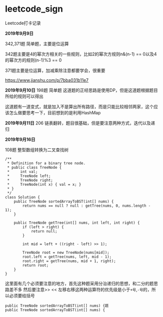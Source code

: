 # leetcode_sign
Leetcode打卡记录

**2019年9月9日**

342,371题  简单题，主要是位运算

342题主要是4的幂次方相关的一些规则，比如2的幂次方规则n&(n-1) == 0以及4的幂次方的规则(n-1)%3 == 0

371题主要是位运算，加减乘除注意都要学会，很重要

https://www.jianshu.com/p/7bba031b11e7

**2019年9月10日**
198题  简单题
这道题的正经思路是使用DP，但是这道题根据题目所给的规则可以得出

这道题有一道变式，就是加入不是算出所有路径，而是只能比较相邻两家，这个应该怎么做要思考一下，目前想到的是利用HashMap

**2019年9月11日**
206 链表翻转，题目很基础，但是要注意两种方式，迭代以及递归

**2019年9月16日**

108题 整型数组转换为二叉查找树

```
/**
 * Definition for a binary tree node.
 * public class TreeNode {
 *     int val;
 *     TreeNode left;
 *     TreeNode right;
 *     TreeNode(int x) { val = x; }
 * }
 */
class Solution {
    public TreeNode sortedArrayToBST(int[] nums) {
        return nums == null ? null : getTree(nums, 0, nums.length - 1);
    }
    
    public TreeNode getTree(int[] nums, int left, int right) {
        if (left > right) {
            return null;
        }
        
        int mid = left + ((right - left) >> 1);
        
        TreeNode root = new TreeNode(nums[mid]);
        root.left = getTree(nums, left, mid - 1);
        root.right = getTree(nums, mid + 1, right);
        return root;
    }
}
```

这里面有几个必须要注意的地方，首先这种题采用分治递归的思想，和二分的题思路差不多
然后要注意>> << 左移右移这两种运算符的优先级是小于`+号`,`-号`的，所以必须要给括号



    public TreeNode sortedArrayToBST(int[] nums) {题
    public TreeNode sortedArrayToBST(int[] nums) {
